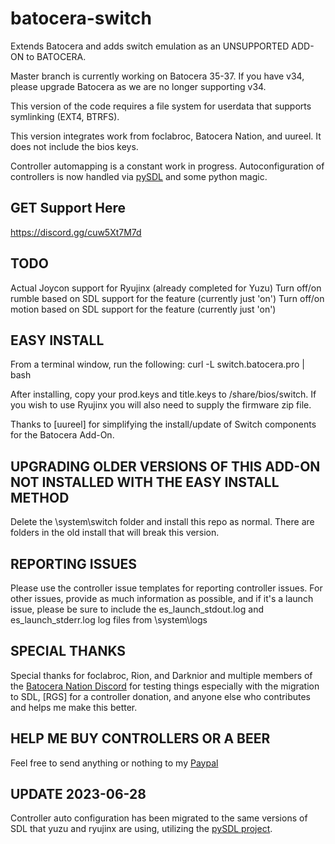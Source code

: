 # batocera-switch
Extends Batocera and adds switch emulation as an UNSUPPORTED ADD-ON to BATOCERA.  

Master branch is currently working on Batocera 35-37. If you have v34, please upgrade Batocera as we are no longer supporting v34.

This version of the code requires a file system for userdata that supports symlinking (EXT4, BTRFS).  

This version integrates work from foclabroc, Batocera Nation, and uureel.  It does not include the bios keys.  

Controller automapping is a constant work in progress.  Autoconfiguration of controllers is now handled via [pySDL](https://github.com/py-sdl/py-sdl2) and some python magic.

## GET Support Here
https://discord.gg/cuw5Xt7M7d

## TODO
Actual Joycon support for Ryujinx (already completed for Yuzu)
Turn off/on rumble based on SDL support for the feature (currently just 'on')
Turn off/on motion based on SDL support for the feature (currently just 'on')

## EASY INSTALL
From a terminal window, run the following:
curl -L switch.batocera.pro | bash

After installing, copy your prod.keys and title.keys to /share/bios/switch.  If you wish to use Ryujinx you will also need to supply the firmware zip file.

Thanks to [uureel] for simplifying the install/update of Switch components for the Batocera Add-On.  

## UPGRADING OLDER VERSIONS OF THIS ADD-ON NOT INSTALLED WITH THE EASY INSTALL METHOD
Delete the \system\switch folder and install this repo as normal.  There are folders in the old install that will break this version.  

## REPORTING ISSUES
Please use the controller issue templates for reporting controller issues.  For other issues, provide as much information as possible, and if it's a launch issue, please be sure to include the es_launch_stdout.log and es_launch_stderr.log log files from \system\logs

## SPECIAL THANKS
Special thanks for foclabroc, Rion, and Darknior and multiple members of the [Batocera Nation Discord](https://discord.gg/cuw5Xt7M7d) for testing things especially with the migration to SDL, [RGS] for a controller donation, and anyone else who contributes and helps me make this better. 

## HELP ME BUY CONTROLLERS OR A BEER
Feel free to send anything or nothing to my [Paypal](https://www.paypal.com/paypalme/ordovice)

## UPDATE 2023-06-28
Controller auto configuration has been migrated to the same versions of SDL that yuzu and ryujinx are using, utilizing the [pySDL project](https://github.com/py-sdl/py-sdl2).


